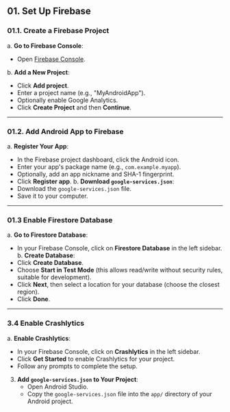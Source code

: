 ## 01. Set Up Firebase

### 01.1.  Create a Firebase Project
a. **Go to Firebase Console**:
   - Open [Firebase Console](https://console.firebase.google.com/).

b. **Add a New Project**:
   - Click **Add project**.
   - Enter a project name (e.g., "MyAndroidApp").
   - Optionally enable Google Analytics.
   - Click **Create Project** and then **Continue**.

---

### 01.2. Add Android App to Firebase
a. **Register Your App**:
   - In the Firebase project dashboard, click the Android icon.
   - Enter your app's package name (e.g., `com.example.myapp`).
   - Optionally, add an app nickname and SHA-1 fingerprint.
   - Click **Register app**.
b. **Download `google-services.json`**:
   - Download the `google-services.json` file.
   - Save it to your computer.

---
 
### 01.3 Enable Firestore Database
a. **Go to Firestore Database**:
   - In your Firebase Console, click on **Firestore Database** in the left sidebar.
b. **Create Database**:
   - Click **Create Database**.
   - Choose **Start in Test Mode** (this allows read/write without security rules, suitable for development).
   - Click **Next**, then select a location for your database (choose the closest region).
   - Click **Done**.

---

### 3.4 Enable Crashlytics
a. **Enable Crashlytics**:
   - In your Firebase Console, click on **Crashlytics** in the left sidebar.
   - Click **Get Started** to enable Crashlytics for your project.
   - Follow any prompts to complete the setup.




3. **Add `google-services.json` to Your Project**:
   - Open Android Studio.
   - Copy the `google-services.json` file into the `app/` directory of your Android project.
